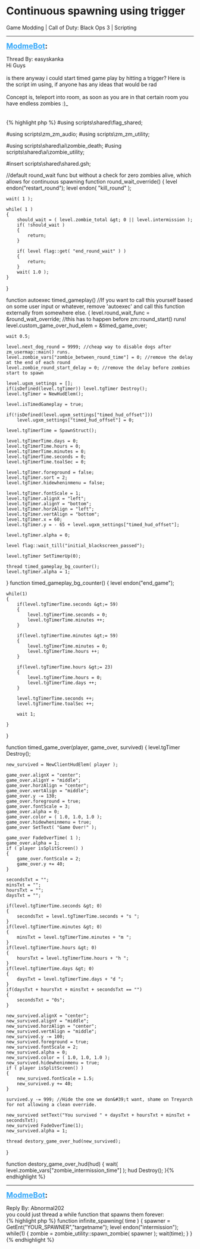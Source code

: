# Continuous spawning using trigger
Game Modding | Call of Duty: Black Ops 3 | Scripting

---
<strong style="font-size: 1.4em;"><span style="text-decoration: underline;text-decoration-color: #34a7f9;"><span style="color:#34a7f9;">ModmeBot</span></span>:</strong>

<p>Thread By: easyskanka<br />Hi Guys<br /> <br />is there anyway i could start timed game play by hitting a trigger? Here is the script im using, if anyone has any ideas that would be rad<br /> <br />Concept is, teleport into room, as soon as you are in that certain room you have endless zombies :)_<br /> <br /> <br />{% highlight php %}
#using scripts\shared\flag_shared;

#using scripts\zm\_zm_audio;
#using scripts\zm\_zm_utility;

#using scripts\shared\ai\zombie_death;
#using scripts\shared\ai\zombie_utility;

#insert scripts\shared\shared.gsh;

//default round_wait func but without a check for zero zombies alive, which allows for continuous spawning
function round_wait_override()
{
	level endon("restart_round");
	level endon( "kill_round" );

	wait( 1 );

	while( 1 )
	{
		should_wait = ( level.zombie_total &gt; 0 || level.intermission );	
		if( !should_wait )
		{
			return;
		}			
			
		if( level flag::get( "end_round_wait" ) )
		{
			return;
		}
		wait( 1.0 );
	}
}

function autoexec timed_gameplay() //If you want to call this yourself based on some user input or whatever, remove &#39;autoexec&#39; and call this function externally from somewhere else.
{
	level.round_wait_func = &amp;round_wait_override; //this has to happen before zm::round_start() runs!
	level.custom_game_over_hud_elem = &amp;timed_game_over;

	wait 0.5; 

	level.next_dog_round = 9999; //cheap way to disable dogs after zm_usermap::main() runs.
	level.zombie_vars["zombie_between_round_time"] = 0; //remove the delay at the end of each round 
	level.zombie_round_start_delay = 0; //remove the delay before zombies start to spawn

	level.ugxm_settings = [];
	if(isDefined(level.tgTimer)) level.tgTimer Destroy();
	level.tgTimer = NewHudElem();

	level.isTimedGameplay = true;

	if(!isDefined(level.ugxm_settings["timed_hud_offset"]))
		level.ugxm_settings["timed_hud_offset"] = 0;

	level.tgTimerTime = SpawnStruct();

	level.tgTimerTime.days = 0;
	level.tgTimerTime.hours = 0;
	level.tgTimerTime.minutes = 0;
	level.tgTimerTime.seconds = 0;
	level.tgTimerTime.toalSec = 0;
	
	level.tgTimer.foreground = false; 
	level.tgTimer.sort = 2; 
	level.tgTimer.hidewheninmenu = false; 

	level.tgTimer.fontScale = 1;
	level.tgTimer.alignX = "left"; 
	level.tgTimer.alignY = "bottom";
	level.tgTimer.horzAlign = "left";  
	level.tgTimer.vertAlign = "bottom";
	level.tgTimer.x = 60; 
	level.tgTimer.y = - 65 + level.ugxm_settings["timed_hud_offset"]; 
	
	level.tgTimer.alpha = 0;

	level flag::wait_till("initial_blackscreen_passed");
	
	level.tgTimer SetTimerUp(0);
	
	thread timed_gameplay_bg_counter();
	level.tgTimer.alpha = 1;
}
function timed_gameplay_bg_counter()
{
	level endon("end_game");
		
	while(1)
	{	
		if(level.tgTimerTime.seconds &gt;= 59) 
		{
			level.tgTimerTime.seconds = 0;
			level.tgTimerTime.minutes ++;
		}
		
		if(level.tgTimerTime.minutes &gt;= 59) 
		{
			level.tgTimerTime.minutes = 0;
			level.tgTimerTime.hours ++;
		}
		
		if(level.tgTimerTime.hours &gt;= 23)
		{
			level.tgTimerTime.hours = 0;
			level.tgTimerTime.days ++;
		}
		
		level.tgTimerTime.seconds ++;
		level.tgTimerTime.toalSec ++;

		wait 1;

	}
}

function timed_game_over(player, game_over, survived)
{
	level.tgTimer Destroy();

	new_survived = NewClientHudElem( player );

	game_over.alignX = "center";
	game_over.alignY = "middle";
	game_over.horzAlign = "center";
	game_over.vertAlign = "middle";
	game_over.y -= 130;
	game_over.foreground = true;
	game_over.fontScale = 3;
	game_over.alpha = 0;
	game_over.color = ( 1.0, 1.0, 1.0 );
	game_over.hidewheninmenu = true;
	game_over SetText( "Game Over!" );

	game_over FadeOverTime( 1 );
	game_over.alpha = 1;
	if ( player isSplitScreen() )
	{
		game_over.fontScale = 2;
		game_over.y += 40;
	}

	secondsTxt = "";
	minsTxt = "";
	hoursTxt = "";
	daysTxt = "";
	
	if(level.tgTimerTime.seconds &gt; 0)
	{
		secondsTxt = level.tgTimerTime.seconds + "s ";
	}
	if(level.tgTimerTime.minutes &gt; 0)
	{
		minsTxt = level.tgTimerTime.minutes + "m ";
	}
	if(level.tgTimerTime.hours &gt; 0)
	{
		hoursTxt = level.tgTimerTime.hours + "h ";
	}
	if(level.tgTimerTime.days &gt; 0)
	{
		daysTxt = level.tgTimerTime.days + "d ";
	}
	if(daysTxt + hoursTxt + minsTxt + secondsTxt == "")
	{
		secondsTxt = "0s";
	}

	new_survived.alignX = "center";
	new_survived.alignY = "middle";
	new_survived.horzAlign = "center";
	new_survived.vertAlign = "middle";
	new_survived.y -= 100;
	new_survived.foreground = true;
	new_survived.fontScale = 2;
	new_survived.alpha = 0;
	new_survived.color = ( 1.0, 1.0, 1.0 );
	new_survived.hidewheninmenu = true;
	if ( player isSplitScreen() )
	{
		new_survived.fontScale = 1.5;
		new_survived.y += 40;
	}

	survived.y -= 999; //Hide the one we don&#39;t want, shame on Treyarch for not allowing a clean override.
	
	new_survived setText("You survived " + daysTxt + hoursTxt + minsTxt + secondsTxt);
	new_survived FadeOverTime(1);
	new_survived.alpha = 1;

	thread destory_game_over_hud(new_survived);
}

function destory_game_over_hud(hud)
{
	wait( level.zombie_vars["zombie_intermission_time"] );
	hud Destroy();
}{% endhighlight %}
</p>

---
<strong style="font-size: 1.4em;"><span style="text-decoration: underline;text-decoration-color: #34a7f9;"><span style="color:#34a7f9;">ModmeBot</span></span>:</strong>

<p>Reply By: Abnormal202<br />you could just thread a while function that spawns them forever:<br />{% highlight php %}
function infinite_spawning( time )
{
        spawner = GetEnt("YOUR_SPAWNER","targetname");
	level endon("intermission");
	while(1)
	{
		zombie = zombie_utility::spawn_zombie( spawner );
		wait(time);
	}
}{% endhighlight %}
</p>
